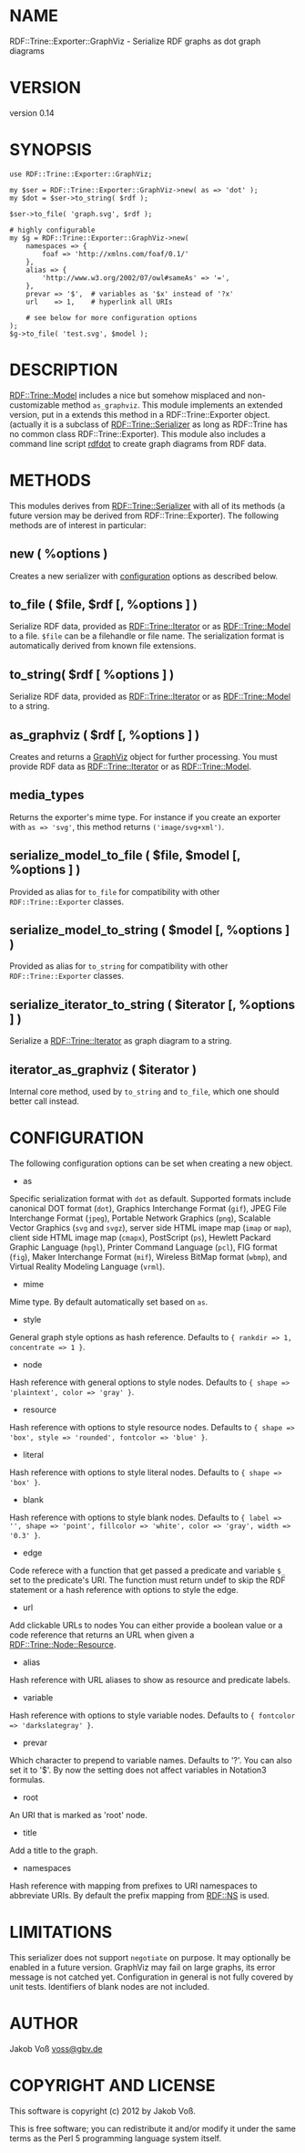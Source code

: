 # NAME

RDF::Trine::Exporter::GraphViz - Serialize RDF graphs as dot graph diagrams

# VERSION

version 0.14

# SYNOPSIS

    use RDF::Trine::Exporter::GraphViz;

    my $ser = RDF::Trine::Exporter::GraphViz->new( as => 'dot' );
    my $dot = $ser->to_string( $rdf );

    $ser->to_file( 'graph.svg', $rdf );

    # highly configurable
    my $g = RDF::Trine::Exporter::GraphViz->new(
        namespaces => {
            foaf => 'http://xmlns.com/foaf/0.1/'
        },
        alias => {
            'http://www.w3.org/2002/07/owl#sameAs' => '=',
        },
        prevar => '$',  # variables as '$x' instead of '?x'
        url    => 1,    # hyperlink all URIs

        # see below for more configuration options
    );
    $g->to_file( 'test.svg', $model );

# DESCRIPTION

[RDF::Trine::Model](http://search.cpan.org/perldoc?RDF::Trine::Model) includes a nice but somehow misplaced and non-customizable
method `as_graphviz`. This module implements an extended version, put in a
extends this method in a RDF::Trine::Exporter object.  (actually it is a
subclass of [RDF::Trine::Serializer](http://search.cpan.org/perldoc?RDF::Trine::Serializer) as long as RDF::Trine has no common class
RDF::Trine::Exporter).  This module also includes a command line script
[rdfdot](http://search.cpan.org/perldoc?rdfdot) to create graph diagrams from RDF data.

# METHODS

This modules derives from [RDF::Trine::Serializer](http://search.cpan.org/perldoc?RDF::Trine::Serializer) with all of its methods (a
future version may be derived from RDF::Trine::Exporter). The following methods
are of interest in particular:

## new ( %options )

Creates a new serializer with [configuration](#CONFIGURATION) options
as described below.

## to\_file ( $file, $rdf \[, %options \] )

Serialize RDF data, provided as [RDF::Trine::Iterator](http://search.cpan.org/perldoc?RDF::Trine::Iterator) or as
[RDF::Trine::Model](http://search.cpan.org/perldoc?RDF::Trine::Model) to a file. `$file` can be a filehandle or file name.
The serialization format is automatically derived from known file extensions.

## to\_string( $rdf \[ %options \] )

Serialize RDF data, provided as [RDF::Trine::Iterator](http://search.cpan.org/perldoc?RDF::Trine::Iterator) or as
[RDF::Trine::Model](http://search.cpan.org/perldoc?RDF::Trine::Model) to a string.

## as\_graphviz ( $rdf \[, %options \] )

Creates and returns a [GraphViz](http://search.cpan.org/perldoc?GraphViz) object for further processing. You must
provide RDF data as [RDF::Trine::Iterator](http://search.cpan.org/perldoc?RDF::Trine::Iterator) or as [RDF::Trine::Model](http://search.cpan.org/perldoc?RDF::Trine::Model).

## media\_types

Returns the exporter's mime type. For instance if you create an exporter with
`as => 'svg'`, this method returns `('image/svg+xml')`.

## serialize\_model\_to\_file ( $file, $model \[, %options \] )

Provided as alias for `to_file` for compatibility with other
`RDF::Trine::Exporter` classes.

## serialize\_model\_to\_string ( $model \[, %options \] )

Provided as alias for `to_string` for compatibility with other
`RDF::Trine::Exporter` classes.

## serialize\_iterator\_to\_string ( $iterator \[, %options \] )

Serialize a [RDF::Trine::Iterator](http://search.cpan.org/perldoc?RDF::Trine::Iterator) as graph diagram to a string.

## iterator\_as\_graphviz ( $iterator )

Internal core method, used by `to_string` and `to_file`, which one should
better call instead.

# CONFIGURATION

The following configuration options can be set when creating a new object.

- as

Specific serialization format with `dot` as default. Supported formats include
canonical DOT format (`dot`), Graphics Interchange Format (`gif`), JPEG File
Interchange Format (`jpeg`), Portable Network Graphics (`png`), Scalable
Vector Graphics (`svg` and `svgz`), server side HTML imape map (`imap` or
`map`), client side HTML image map (`cmapx`), PostScript (`ps`), Hewlett
Packard Graphic Language (`hpgl`), Printer Command Language (`pcl`), FIG
format (`fig`), Maker Interchange Format (`mif`), Wireless BitMap format
(`wbmp`), and Virtual Reality Modeling Language (`vrml`).

- mime

Mime type. By default automatically set based on `as`.

- style

General graph style options as hash reference. Defaults to
`{ rankdir => 1, concentrate => 1 }`.

- node

Hash reference with general options to style nodes. Defaults to
`{ shape => 'plaintext', color => 'gray' }`.

- resource

Hash reference with options to style resource nodes. Defaults to
`{ shape => 'box', style => 'rounded', fontcolor => 'blue' }`.

- literal

Hash reference with options to style literal nodes. Defaults to
`{ shape => 'box' }`.

- blank

Hash reference with options to style blank nodes. Defaults to `{ label => '',
shape => 'point', fillcolor => 'white', color => 'gray', width => '0.3' }`.

- edge

Code referece with a function that get passed a predicate and variable `$_`
set to the predicate's URI. The function must return undef to skip the RDF
statement or a hash reference with options to style the edge.

- url

Add clickable URLs to nodes You can either provide a boolean value or a code
reference that returns an URL when given a [RDF::Trine::Node::Resource](http://search.cpan.org/perldoc?RDF::Trine::Node::Resource).

- alias

Hash reference with URL aliases to show as resource and predicate labels.

- variable

Hash reference with options to style variable nodes. Defaults to `{
fontcolor => 'darkslategray' }`.

- prevar

Which character to prepend to variable names. Defaults to '?'. You can
also set it to '$'. By now the setting does not affect variables
in Notation3 formulas.

- root

An URI that is marked as 'root' node.

- title

Add a title to the graph.

- namespaces

Hash reference with mapping from prefixes to URI namespaces to abbreviate URIs.
By default the prefix mapping from [RDF::NS](http://search.cpan.org/perldoc?RDF::NS) is used.

# LIMITATIONS

This serializer does not support `negotiate` on purpose. It may optionally be
enabled in a future version. GraphViz may fail on large graphs, its error
message is not catched yet.  Configuration in general is not fully covered by
unit tests. Identifiers of blank nodes are not included.

# AUTHOR

Jakob Voß <voss@gbv.de>

# COPYRIGHT AND LICENSE

This software is copyright (c) 2012 by Jakob Voß.

This is free software; you can redistribute it and/or modify it under
the same terms as the Perl 5 programming language system itself.
